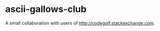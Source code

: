 ascii-gallows-club
==================

A small collaboration with users of http://codegolf.stackexchange.com.

